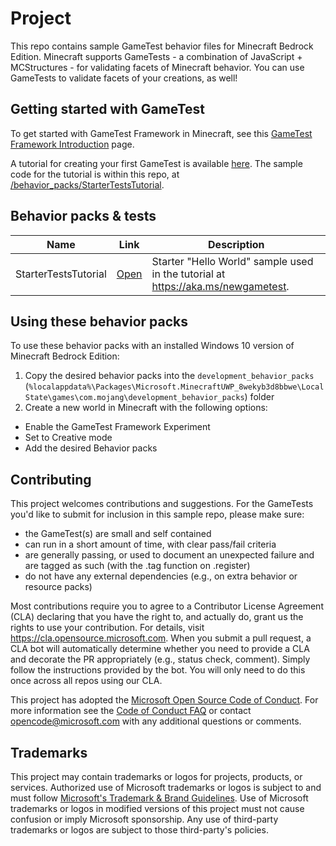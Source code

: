 # Project

This repo contains sample GameTest behavior files for Minecraft Bedrock Edition.  Minecraft supports GameTests - a combination of JavaScript + MCStructures - for validating facets of Minecraft behavior.  You can use GameTests to validate facets of your creations, as well! 



## Getting started with GameTest

To get started with GameTest Framework in Minecraft, see this [GameTest Framework Introduction](https://aka.ms/gametest) page.  

A tutorial for creating your first GameTest is available [here](https://aka.ms/newgametest). The sample code for the tutorial is within this repo, at [/behavior_packs/StarterTestsTutorial](https://github.com/microsoft/minecraft-gametests/tree/main/behavior_packs/StarterTestsTutorial).

## Behavior packs & tests


| Name                  | Link                                                                                         | Description |
|-----------------------|----------------------------------------------------------------------------------------------|-------------|
| StarterTestsTutorial  | [Open](https://github.com/microsoft/minecraft-gametests/tree/main/behavior_packs/StarterTestsTutorial) | Starter "Hello World" sample used in the tutorial at https://aka.ms/newgametest. | 

## Using these behavior packs

To use these behavior packs with an installed Windows 10 version of Minecraft Bedrock Edition:

1. Copy the desired behavior packs into the `development_behavior_packs` (`%localappdata%\Packages\Microsoft.MinecraftUWP_8wekyb3d8bbwe\LocalState\games\com.mojang\development_behavior_packs`) folder
2. Create a new world in Minecraft with the following options:

* Enable the GameTest Framework Experiment
* Set to Creative mode
* Add the desired Behavior packs

## Contributing

This project welcomes contributions and suggestions. For the GameTests you'd like to submit for inclusion in this sample repo, please make sure:

  * the GameTest(s) are small and self contained
  * can run in a short amount of time, with clear pass/fail criteria
  * are generally passing, or used to document an unexpected failure and are tagged as such (with the .tag function on .register)
  * do not have any external dependencies (e.g., on extra behavior or resource packs)
  
Most contributions require you to agree to a
Contributor License Agreement (CLA) declaring that you have the right to, and actually do, grant us
the rights to use your contribution. For details, visit https://cla.opensource.microsoft.com. When you submit a pull request, a CLA bot will automatically determine whether you need to provide
a CLA and decorate the PR appropriately (e.g., status check, comment). Simply follow the instructions
provided by the bot. You will only need to do this once across all repos using our CLA.

This project has adopted the [Microsoft Open Source Code of Conduct](https://opensource.microsoft.com/codeofconduct/).
For more information see the [Code of Conduct FAQ](https://opensource.microsoft.com/codeofconduct/faq/) or
contact [opencode@microsoft.com](mailto:opencode@microsoft.com) with any additional questions or comments.

## Trademarks

This project may contain trademarks or logos for projects, products, or services. Authorized use of Microsoft 
trademarks or logos is subject to and must follow 
[Microsoft's Trademark & Brand Guidelines](https://www.microsoft.com/en-us/legal/intellectualproperty/trademarks/usage/general).
Use of Microsoft trademarks or logos in modified versions of this project must not cause confusion or imply Microsoft sponsorship.
Any use of third-party trademarks or logos are subject to those third-party's policies.

